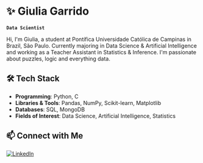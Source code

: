 # ✨ Giulia Garrido

**`Data Scientist`**

Hi, I'm Giulia, a student at Pontífica Universidade Católica de Campinas in Brazil, São Paulo. Currently majoring in Data Science & Artificial Intelligence and working as a Teacher Assistant in Statistics & Inference. I'm passionate
about puzzles, logic and everything data.

## 🛠️ Tech Stack  
- **Programming**: Python, C  
- **Libraries & Tools**: Pandas, NumPy, Scikit-learn, Matplotlib  
- **Databases**: SQL, MongoDB  
- **Fields of Interest**: Data Science, Artificial Intelligence, Statistics

## 📫 Connect with Me  
[![LinkedIn](https://img.shields.io/badge/LinkedIn-Profile-blue?logo=linkedin)](https://www.linkedin.com/in/giulia-m-garrido/)

